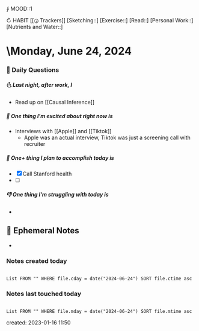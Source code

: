 ⨑ MOOD::1

↻ HABIT [[◶ Trackers]]
[Sketching::]
[Exercise::]
[Read::]
[Personal Work::]
[Nutrients and Water::]

# \Monday, June 24, 2024

### 📅 Daily Questions

##### 🌜 Last night, after work, I

- Read up on [[Causal Inference]]

##### 🙌 One thing I'm excited about right now is

- Interviews with [[Apple]] and [[Tiktok]]
	- Apple was an actual interview, Tiktok was just a screening call with recruiter

##### 🚀 One+ thing I plan to accomplish today is

- [x] Call Stanford health
- [ ] 

##### 👎 One thing I'm struggling with today is

-

## 📝 Ephemeral Notes

-

### Notes created today

```dataview

List FROM "" WHERE file.cday = date("2024-06-24") SORT file.ctime asc

```

### Notes last touched today

```dataview

List FROM "" WHERE file.mday = date("2024-06-24") SORT file.mtime asc

```

created: 2023-01-16 11:50
